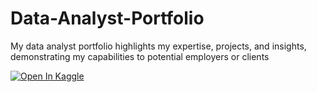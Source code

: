 # Data-Analyst-Portfolio
My data analyst portfolio highlights my expertise, projects, and insights, demonstrating my capabilities to potential employers or clients

[![Open In Kaggle](https://www.kaggle.com/static/images/site-logo.png)](https://www.kaggle.com/kubajdrych)

